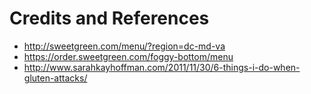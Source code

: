 # Credits and References

 + http://sweetgreen.com/menu/?region=dc-md-va
 + https://order.sweetgreen.com/foggy-bottom/menu
 + http://www.sarahkayhoffman.com/2011/11/30/6-things-i-do-when-gluten-attacks/
